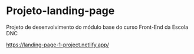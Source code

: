 # Projeto-landing-page
Projeto de desenvolvimento do módulo base do curso Front-End da Escola DNC

https://landing-page-1-project.netlify.app/
